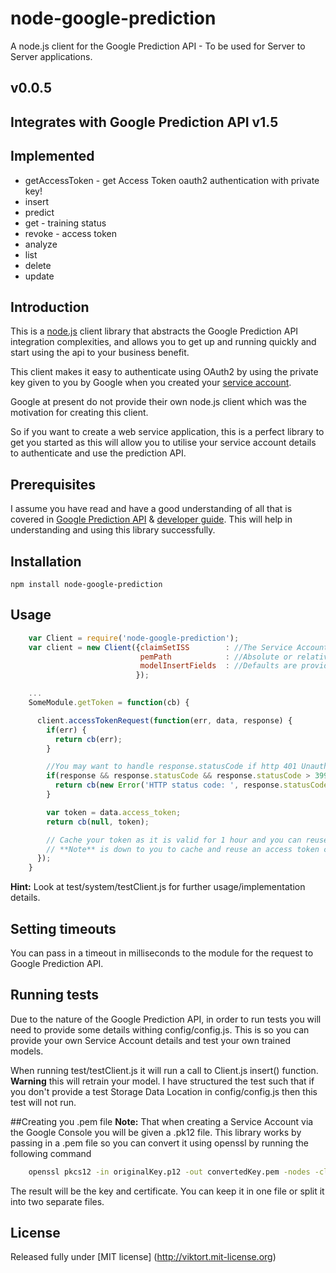 node-google-prediction
======================

A node.js client for the Google Prediction API - To be used for Server to Server applications.

## v0.0.5

## Integrates with Google Prediction API v1.5

## Implemented

* getAccessToken - get Access Token oauth2 authentication with private key!
* insert
* predict
* get - training status
* revoke - access token
* analyze
* list
* delete
* update

## Introduction

This is a [node.js](http://nodejs.org/) client library that abstracts the Google Prediction API integration complexities,
and allows you to get up and running quickly and start using the api to your business benefit.

This client makes it easy to authenticate using OAuth2 by using the private key given to you by Google when you created
your [service account](https://developers.google.com/accounts/docs/OAuth2ServiceAccount#libraries).

Google at present do not provide their own node.js client which was the motivation for creating this client.

So if you want to create a web service application, this is a perfect library to get you started as this will allow you
to utilise your service account details to authenticate and use the prediction API.

## Prerequisites
I assume you have read and have a good understanding of all that is covered in [Google Prediction API](https://developers.google.com/prediction/docs/getting-started)
 & [developer guide](https://developers.google.com/prediction/docs/developer-guide). This will help in understanding and using this library successfully.

## Installation

```npm install node-google-prediction```

## Usage

```js
    var Client = require('node-google-prediction');
    var client = new Client({claimSetISS        : //The Service Account email. Check your Gogole Console -> API Access,
                             pemPath            : //Absolute or relative path to the service account private key (in .pem format - Details below on how to convert from .pk12 to .pem)
                             modelInsertFields  : //Defaults are provided in config/config.js but you may want to provide different ones
                            });

    ...
    SomeModule.getToken = function(cb) {

      client.accessTokenRequest(function(err, data, response) {
        if(err) {
          return cb(err);
        }

        //You may want to handle response.statusCode if http 401 Unauthorised is received!
        if(response && response.statusCode && response.statusCode > 399) {
          return cb(new Error('HTTP status code: ', response.statusCode));
        }

        var token = data.access_token;
        return cb(null, token);

        // Cache your token as it is valid for 1 hour and you can reuse. Only make a fresh token request if HTTP 401 is received.
        // **Note** is down to you to cache and reuse an access token correctly so ensure you handle HTTP401 in other calls to Client.
      });
    }

```
**Hint:** Look at test/system/testClient.js for further usage/implementation details.

## Setting timeouts
You can pass in a timeout in milliseconds to the module for the request to Google Prediction API.

## Running tests
Due to the nature of the Google Prediction API, in order to run tests you will need to provide some details withing
config/config.js. This is so you can provide your own Service Account details and test your own trained models.

When running test/testClient.js it will run a call to Client.js insert() function. **Warning** this will retrain your model.
I have structured the test such that if you don't provide a test Storage Data Location in config/config.js then this test
will not run.

##Creating you .pem file
**Note:** That when creating a Service Account via the Google Console you will be given a .pk12 file. This library works
by passing in a .pem file so you can convert it using openssl by running the following command

```sh
    openssl pkcs12 -in originalKey.p12 -out convertedKey.pem -nodes -clcerts
```
The result will be the key and certificate. You can keep it in one file or split it into two separate files.

## License

Released fully under [MIT license] (http://viktort.mit-license.org)
